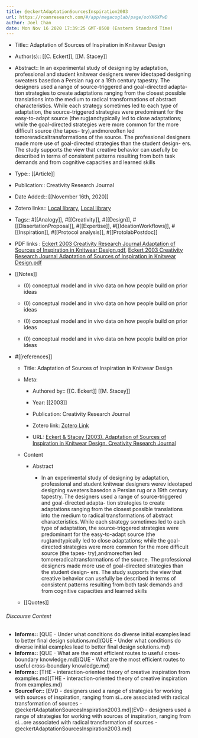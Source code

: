 ```yaml
---
title: @eckertAdaptationSourcesInspiration2003
url: https://roamresearch.com/#/app/megacoglab/page/ooYK6XPwD
author: Joel Chan
date: Mon Nov 16 2020 17:39:25 GMT-0500 (Eastern Standard Time)
---
```


- Title:: Adaptation of Sources of Inspiration in Knitwear Design
- Author(s):: [[C. Eckert]], [[M. Stacey]]
- Abstract:: In an experimental study of designing by adaptation, professional and student knitwear designers werev ideotaped designing sweaters basedon a Persian rug or a 19th century tapestry. The designers used a range of source-triggered and goal-directed adapta- tion strategies to create adaptations ranging from the closest possible translations into the medium to radical transformations of abstract characteristics. While each strategy sometimes led to each type of adaptation, the source-triggered strategies were predominant for the easy-to-adapt source (the rug)andtypically led to close adaptations; while the goal-directed strategies were more common for the more difficult source (the tapes- try),andmoreoften led tomoreradicaltransformations of the source. The professional designers made more use of goal-directed strategies than the student design- ers. The study supports the view that creative behavior can usefully be described in terms of consistent patterns resulting from both task demands and from cognitive capacities and learned skills
- Type:: [[Article]]
- Publication:: Creativity Research Journal
- Date Added:: [[November 16th, 2020]]
- Zotero links:: [Local library](zotero://select/groups/2451508/items/7F4L9VR7), [Local library](https://www.zotero.org/groups/2451508/items/7F4L9VR7)
- Tags:: #[[Analogy]], #[[Creativity]], #[[Design]], #[[DissertationProposal]], #[[Expertise]], #[[IdeationWorkflows]], #[[Inspiration]], #[[Protocol analysis]], #[[ProtolabPostdoc]]
- PDF links : [Eckert 2003 Creativity Research Journal Adaptation of Sources of Inspiration in Knitwear Design.pdf](zotero://open-pdf/groups/2451508/items/NWGP4Q7Q), [Eckert 2003 Creativity Research Journal Adaptation of Sources of Inspiration in Knitwear Design.pdf](zotero://open-pdf/groups/2451508/items/MPKGRY2K)
- [[Notes]]

    - (0) conceptual model and in vivo data on how people build on prior ideas

    - (0) conceptual model and in vivo data on how people build on prior ideas

    - (0) conceptual model and in vivo data on how people build on prior ideas

    - (0) conceptual model and in vivo data on how people build on prior ideas
- #[[references]]

    - Title: Adaptation of Sources of Inspiration in Knitwear Design

    - Meta:

        - Authored by:: [[C. Eckert]] [[M. Stacey]]

        - Year: [[2003]]

        - Publication: Creativity Research Journal

        - Zotero link: [Zotero Link](zotero://select/items/1_S764XVF7)

        - URL: [Eckert & Stacey (2003). Adaptation of Sources of Inspiration in Knitwear Design. Creativity Research Journal](undefined)

    - Content

        - Abstract

            - In an experimental study of designing by adaptation, professional and student knitwear designers werev ideotaped designing sweaters basedon a Persian rug or a 19th century tapestry. The designers used a range of source-triggered and goal-directed adapta- tion strategies to create adaptations ranging from the closest possible translations into the medium to radical transformations of abstract characteristics. While each strategy sometimes led to each type of adaptation, the source-triggered strategies were predominant for the easy-to-adapt source (the rug)andtypically led to close adaptations; while the goal-directed strategies were more common for the more difficult source (the tapes- try),andmoreoften led tomoreradicaltransformations of the source. The professional designers made more use of goal-directed strategies than the student design- ers. The study supports the view that creative behavior can usefully be described in terms of consistent patterns resulting from both task demands and from cognitive capacities and learned skills

    - [[Quotes]]

###### Discourse Context

- **Informs::** [QUE - Under what conditions do diverse initial examples lead to better final design solutions.md](QUE - Under what conditions do diverse initial examples lead to better final design solutions.md)
- **Informs::** [QUE - What are the most efficient routes to useful cross-boundary knowledge.md](QUE - What are the most efficient routes to useful cross-boundary knowledge.md)
- **Informs::** [THE - interaction-oriented theory of creative inspiration from examples.md](THE - interaction-oriented theory of creative inspiration from examples.md)
- **SourceFor::** [EVD - designers used a range of strategies for working with sources of inspiration, ranging from si...ore associated with radical transformation of sources - @eckertAdaptationSourcesInspiration2003.md](EVD - designers used a range of strategies for working with sources of inspiration, ranging from si...ore associated with radical transformation of sources - @eckertAdaptationSourcesInspiration2003.md)

